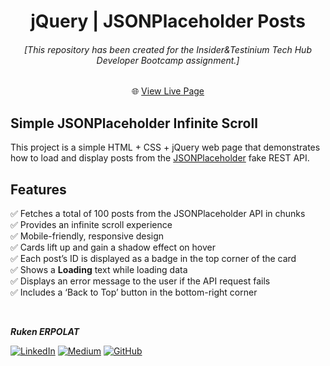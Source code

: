 <h1 align="center">jQuery | JSONPlaceholder Posts</h1>

<h6 align="center">[This repository has been created for the Insider&Testinium Tech Hub Developer Bootcamp assignment.]</h6>

<div align="center">

🌐 [View Live Page]()  

</div>

## Simple JSONPlaceholder Infinite Scroll

This project is a simple HTML + CSS + jQuery web page that demonstrates how to load and display posts from the [JSONPlaceholder](https://jsonplaceholder.typicode.com/) fake REST API.

## Features

✅ Fetches a total of 100 posts from the JSONPlaceholder API in chunks  
✅ Provides an infinite scroll experience  
✅ Mobile-friendly, responsive design  
✅ Cards lift up and gain a shadow effect on hover  
✅ Each post’s ID is displayed as a badge in the top corner of the card  
✅ Shows a **Loading** text while loading data  
✅ Displays an error message to the user if the API request fails  
✅ Includes a ‘Back to Top’ button in the bottom-right corner

<br>

<b><em>Ruken ERPOLAT</em></b>

[![LinkedIn](https://img.shields.io/badge/-LinkedIn-827a67?style=flat&logo=linkedin&logoColor=white)](https://linkedin.com/in/rukenerpolat)
[![Medium](https://img.shields.io/badge/-Medium-827a67?style=flat&logo=medium&logoColor=white)](https://medium.com/@rukenerpolat)
[![GitHub](https://img.shields.io/badge/-GitHub-827a67?style=flat&logo=github&logoColor=white)](https://github.com/rukenerpolat)